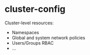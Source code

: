 # cluster-config

Cluster-level resources:

* Namespaces
* Global and system network policies
* Users/Groups RBAC
* ...
